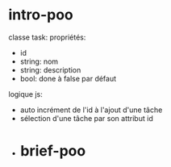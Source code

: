 # intro-poo

classe task:
propriétés:
- id
- string: nom
- string: description
- bool: done à false par défaut

logique js: 
- auto incrément de l'id à l'ajout d'une tâche
- sélection d'une tâche par son attribut id
- # brief-poo
